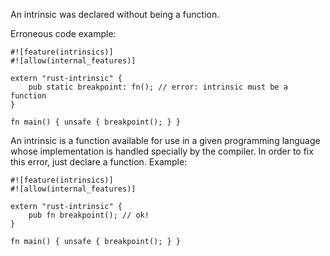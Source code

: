 An intrinsic was declared without being a function.

Erroneous code example:

```compile_fail,E0622
#![feature(intrinsics)]
#![allow(internal_features)]

extern "rust-intrinsic" {
    pub static breakpoint: fn(); // error: intrinsic must be a function
}

fn main() { unsafe { breakpoint(); } }
```

An intrinsic is a function available for use in a given programming language
whose implementation is handled specially by the compiler. In order to fix this
error, just declare a function. Example:

```no_run
#![feature(intrinsics)]
#![allow(internal_features)]

extern "rust-intrinsic" {
    pub fn breakpoint(); // ok!
}

fn main() { unsafe { breakpoint(); } }
```
